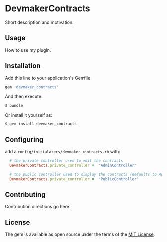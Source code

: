 # DevmakerContracts
Short description and motivation.

## Usage
How to use my plugin.

## Installation
Add this line to your application's Gemfile:

```ruby
gem 'devmaker_contracts'
```

And then execute:
```bash
$ bundle
```

Or install it yourself as:
```bash
$ gem install devmaker_contracts
```

## Configuring

add a `config/initialazers/devmaker_contracts.rb` with:
```ruby
  # the private controller used to edit the contracts
  DevmakerContracts.private_controller =  "AdminController"

  # the public controller used to display the contracts (defaults to ApplicationController)
  DevmakerContracts.private_controller =  "PublicController"
```

## Contributing
Contribution directions go here.

## License
The gem is available as open source under the terms of the [MIT License](https://opensource.org/licenses/MIT).
